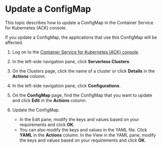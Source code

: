 # Update a ConfigMap

This topic describes how to update a ConfigMap in the Container Service for Kubernetes \(ACK\) console.

If you update a ConfigMap, the applications that use this ConfigMap will be affected.

1.  Log on to the [Container Service for Kubernetes \(ACK\) console](https://cs.console.aliyun.com).

2.  In the left-side navigation pane, click **Serverless Clusters**.

3.  On the Clusters page, click the name of a cluster or click **Details** in the **Actions** column.

4.  In the left-side navigation pane, click **Configurations**.

5.  On the **ConfigMap** page, find the ConfigMap that you want to update and click **Edit** in the **Actions** column.

6.  Update the ConfigMap.

    -   In the Edit pane, modify the keys and values based on your requirements and click **OK**.
    -   You can also modify the keys and values in the YAML file. Click **YAML** in the **Actions** column. In the View in the YAML pane, modify the keys and values based on your requirements and click **OK**.

